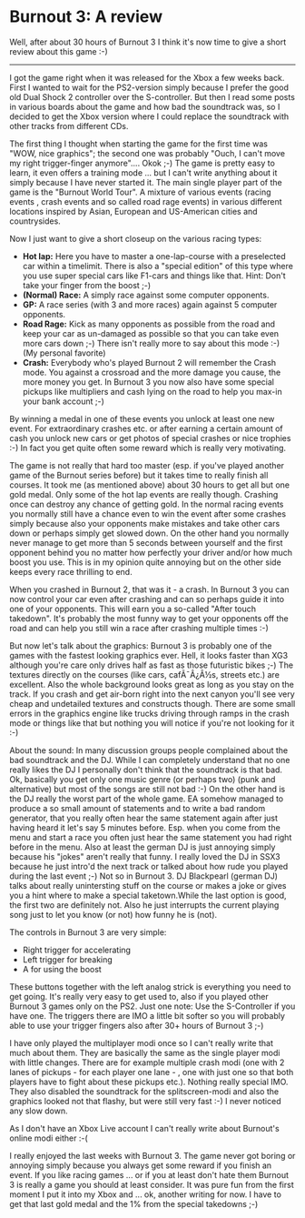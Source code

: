 # Burnout 3: A review

<p>Well, after about 30 hours of Burnout 3 I think it's now time to give a short review about this game :-)</p>


-------------------------------


<p>I got the game right when it was released for the Xbox a few weeks back. First I wanted to wait for the PS2-version simply because I prefer the good old Dual Shock 2 controller over the S-controller. But then I read some posts in various boards about the game and how bad the soundtrack was, so I decided to get the Xbox version where I could replace the soundtrack with other tracks from different CDs.</p>
<p>The first thing I thought when starting the game for the first time was "WOW, nice graphics"; the second one was probably "Ouch, I can't move my right trigger-finger anymore".... Okok ;-) The game is pretty easy to learn, it even offers a training mode ... but I can't write anything about it simply because I have never started it. The main single player part of the game is the "Burnout World Tour". A mixture of various events (racing events , crash events and so called road rage events)  in various different locations inspired by Asian, European and US-American cities and countrysides.</p>
<p>Now I just want to give a short closeup on the various racing types:<ins><ul>
<li><strong>Hot lap:</strong> Here you have to master a one-lap-course with a preselected car within a timelimit. There is also a "special edition" of this type where you use super special cars like F1-cars and things like that. Hint: Don't take your finger from the boost ;-)</li>
<li><strong>(Normal) Race:</strong> A simply race against some computer opponents.</li>
<li><strong>GP:</strong> A race series (with 3 and more races) again against 5 computer opponents.</li>
<li><strong>Road Rage:</strong> Kick as many opponents as possible from the road and keep your car as un-damaged as possible so that you can take even more cars down ;-) There isn't really more to say about this mode :-) (My personal favorite)</li>
<li><strong>Crash:</strong> Everybody who's played Burnout 2 will remember the Crash mode. You against a crossroad and the more damage you cause, the more money you get. In Burnout 3 you now also have some special pickups like multipliers and cash lying on the road to help you max-in your bank account ;-)</li>
</ul></ins></p>
<p>By winning a medal in one of these events you unlock at least one new event. For extraordinary crashes etc. or after earning a certain amount of cash you unlock new cars or get photos of special crashes or nice trophies :-) In fact you get quite often some reward which is really very motivating. </p>
<p>The game is not really that hard too master (esp. if you've played another game of the Burnout series before) but it takes time to really finish all courses. It took me (as mentioned above) about 30 hours to get all but one gold medal. Only some of the hot lap events are really though. Crashing once can destroy any chance of getting gold. In the normal racing events you normally still have a chance even to win the event after some crashes simply because also your opponents make mistakes and take other cars down or perhaps simply get slowed down. On the other hand you normally never manage to get more than 5 seconds between yourself and the first opponent behind you no matter how perfectly your driver and/or how much boost you use. This is in my opinion quite annoying but on the other side keeps every race thrilling to end.</p>
<p>When you crashed in Burnout 2,  that was it - a crash. In Burnout 3 you can now control your car even after crashing and can so perhaps guide it into one of your opponents. This will earn you a so-called "After touch takedown". It's probably the most funny way to get your opponents off the road and can help you still win a race after crashing multiple times :-)</p>
<p>But now let's talk about the graphics: Burnout 3 is probably one of the games with the fastest looking graphics ever. Hell, it looks faster than XG3 although you're care only drives half as fast as those futuristic bikes ;-) The textures directly on the courses (like cars, cafÃ¯Â¿Â½s, streets etc.) are excellent. Also the whole background looks great as long as you stay on the track. If you crash and get air-born right into the next canyon you'll see very cheap and undetailed textures and constructs though. There are some small errors in the graphics engine like trucks driving through ramps in the crash mode or things like that but nothing you will notice if you're not looking for it :-)</p>
<p>About the sound: In many discussion groups people complained about the bad soundtrack and the DJ. While I can completely understand that no one really likes the DJ I personally don't think that the soundtrack is that bad. Ok, basically you get only one music genre (or perhaps two) (punk and alternative) but most of the songs are still not bad :-) On the other hand is the DJ really the worst part of the whole game. EA somehow managed to produce a so small amount of statements and to write a bad random generator, that you really often hear the same statement again after just having heard it let's say 5 minutes before. Esp. when you come from the menu and start a race you often just hear the same statement you had right before in the menu. Also at least the german DJ is just annoying simply because his "jokes" aren't really that funny. I really loved the DJ in SSX3 because he just intro'd the next track or talked about how rude you played during the last event ;-) Not so in Burnout 3. DJ Blackpearl (german DJ) talks about really unintersting stuff on the course or makes a joke or gives you a hint where to make a special taketown.While the last option is good, the first two are definitely not. Also he just interrupts the current playing song just to let you know (or not) how funny he is (not).</p>
<p>The controls in Burnout 3 are very simple: <ins><ul>
<li>Right trigger for accelerating</li>
<li>Left trigger for breaking</li>
<li>A for using the boost</li></ul></ins>
These buttons together with the left analog strick is everything you need to get going. It's really very easy to get used to, also if you played other Burnout 3 games only on the PS2.  Just one note: Use the S-Controller if you have one. The triggers there are IMO a little bit softer so you will probably able to use your trigger fingers also after 30+ hours of Burnout 3 ;-)</p>
<p>I have only played the multiplayer modi once so I can't really write that much about them. They are basically the same as the single player modi with little changes. There are for example multiple crash modi (one with 2 lanes of pickups - for each player one lane - , one with just one so that both players have to fight about these pickups etc.). Nothing really special IMO. They also disabled the soundtrack for the splitscreen-modi and also the graphics looked not that flashy, but were still very fast :-) I never noticed any slow down.</p>
<p>As I don't have an Xbox Live account I can't really write about Burnout's online modi either :-(</p>
<p>I really enjoyed the last weeks with Burnout 3. The game never got boring or annoying simply because you always get some reward if you finish an event. If you like racing games ... or if you at least don't hate them Burnout 3 is really a game you should at least consider. It was pure fun from the first moment I put it into my Xbox and ... ok, another writing for now. I have to get that last gold medal and the 1% from the special takedowns ;-)</p>